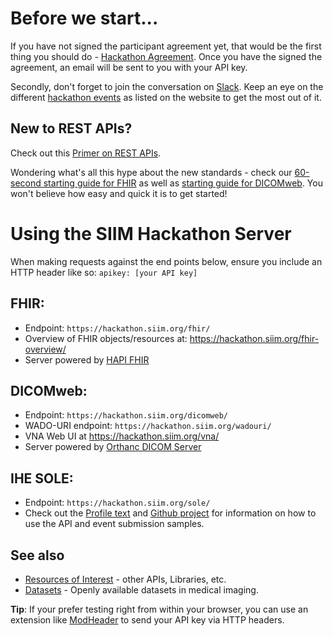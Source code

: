 # Before we start...
If you have not signed the participant agreement yet, that would be the first thing you should do - [Hackathon Agreement](https://siim.org/page/hackathon_agreement). Once you have the signed the agreement, an email will be sent to you with your API key.

Secondly, don't forget to join the conversation on [Slack](https://join.slack.com/t/siimhackathon/shared_invite/zt-mkk0yn2e-KUqOLi6ETBUQmOffxmcQxA). Keep an eye on the different [hackathon events](https://siim.org/page/hacking_healthcare) as listed on the website to get the most out of it.

## New to REST APIs?
Check out this [Primer on REST APIs](https://siim.org/resource/resmgr/hackathon/SIIM2014_REST_Primer.pdf).

Wondering what's all this hype about the new standards - check our [60-second starting guide for FHIR](../apis/fhir-intro.md) as well as [starting guide for DICOMweb](../apis/dicom-web-intro.md). You won't believe how easy and quick it is to get started!

# Using the SIIM Hackathon Server

When making requests against the end points below, ensure you include an HTTP header like so:
`apikey: [your API key]`
## FHIR: 
* Endpoint: `https://hackathon.siim.org/fhir/`
* Overview of FHIR objects/resources at: https://hackathon.siim.org/fhir-overview/
* Server powered by [HAPI FHIR](http://hapifhir.io/)

## DICOMweb: 
* Endpoint: `https://hackathon.siim.org/dicomweb/`
* WADO-URI endpoint: `https://hackathon.siim.org/wadouri/`
* VNA Web UI at https://hackathon.siim.org/vna/
* Server powered by [Orthanc DICOM Server](http://www.orthanc-server.com/)

## IHE SOLE: 
* Endpoint: `https://hackathon.siim.org/sole/`
* Check out the [Profile text](https://wiki.ihe.net/index.php/Standardized_Operational_Log_of_Events_(SOLE)) and [Github project](https://github.com/mohannadhussain/ihe-sole-repo) for information on how to use the API and event submission samples.

## See also
* [Resources of Interest](../apis/other-apis-and-standards.md) - other APIs, Libraries, etc.
* [Datasets](../miscellaneous/data-sets.md) - Openly available datasets in medical imaging.

**Tip**: If your prefer testing right from within your browser, you can use an extension like [ModHeader](./mod-header.md) to send your API key via HTTP headers.
